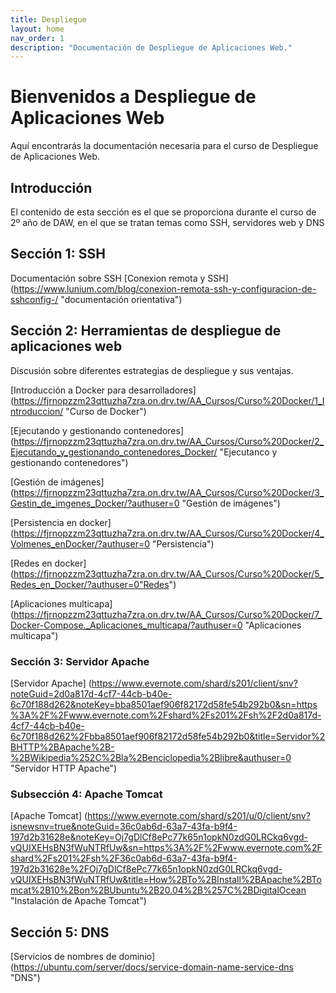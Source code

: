 ```yaml
---
title: Despliegue
layout: home
nav_order: 1
description: "Documentación de Despliegue de Aplicaciones Web."
---
```



# Bienvenidos a Despliegue de Aplicaciones Web

Aquí encontrarás la documentación necesaria para el curso de Despliegue de Aplicaciones Web.

## Introducción

El contenido de esta sección es el que se proporciona durante el curso de 2º año de DAW, en el que se tratan temas como SSH, servidores web y DNS

## Sección 1: SSH

Documentación sobre SSH
[Conexion remota y SSH] (https://www.lunium.com/blog/conexion-remota-ssh-y-configuracion-de-sshconfig-/ "documentación orientativa")

## Sección 2: Herramientas de despliegue de aplicaciones web

Discusión sobre diferentes estrategias de despliegue y sus ventajas.

[Introducción a Docker para desarrolladores] (https://fjrnopzzm23qttuzha7zra.on.drv.tw/AA_Cursos/Curso%20Docker/1_Introduccion/ "Curso de Docker")

[Ejecutando y gestionando contenedores] (https://fjrnopzzm23qttuzha7zra.on.drv.tw/AA_Cursos/Curso%20Docker/2_Ejecutando_y_gestionando_contenedores_Docker/ "Ejecutanco y gestionando contenedores")

[Gestión de imágenes] (https://fjrnopzzm23qttuzha7zra.on.drv.tw/AA_Cursos/Curso%20Docker/3_Gestin_de_imgenes_Docker/?authuser=0 "Gestión de imágenes")

[Persistencia en docker] (https://fjrnopzzm23qttuzha7zra.on.drv.tw/AA_Cursos/Curso%20Docker/4_Volmenes_enDocker/?authuser=0 "Persistencia")

[Redes en docker] (https://fjrnopzzm23qttuzha7zra.on.drv.tw/AA_Cursos/Curso%20Docker/5_Redes_en_Docker/?authuser=0"Redes")

[Aplicaciones multicapa] (https://fjrnopzzm23qttuzha7zra.on.drv.tw/AA_Cursos/Curso%20Docker/7_Docker-Compose._Aplicaciones_multicapa/?authuser=0 "Aplicaciones multicapa")
### Sección 3: Servidor Apache

[Servidor Apache] (https://www.evernote.com/shard/s201/client/snv?noteGuid=2d0a817d-4cf7-44cb-b40e-6c70f188d262&noteKey=bba8501aef906f82172d58fe54b292b0&sn=https%3A%2F%2Fwww.evernote.com%2Fshard%2Fs201%2Fsh%2F2d0a817d-4cf7-44cb-b40e-6c70f188d262%2Fbba8501aef906f82172d58fe54b292b0&title=Servidor%2BHTTP%2BApache%2B-%2BWikipedia%252C%2Bla%2Benciclopedia%2Blibre&authuser=0 "Servidor HTTP Apache")

### Subsección 4: Apache Tomcat

[Apache Tomcat] (https://www.evernote.com/shard/s201/u/0/client/snv?isnewsnv=true&noteGuid=36c0ab6d-63a7-43fa-b9f4-197d2b31628e&noteKey=Oj7gDlCf8ePc77k65n1opkN0zdG0LRCkq6vgd-vQUIXEHsBN3fWuNTRfUw&sn=https%3A%2F%2Fwww.evernote.com%2Fshard%2Fs201%2Fsh%2F36c0ab6d-63a7-43fa-b9f4-197d2b31628e%2FOj7gDlCf8ePc77k65n1opkN0zdG0LRCkq6vgd-vQUIXEHsBN3fWuNTRfUw&title=How%2BTo%2BInstall%2BApache%2BTomcat%2B10%2Bon%2BUbuntu%2B20.04%2B%257C%2BDigitalOcean "Instalación de Apache Tomcat")


## Sección 5: DNS

[Servicios de nombres de dominio] (https://ubuntu.com/server/docs/service-domain-name-service-dns "DNS")


